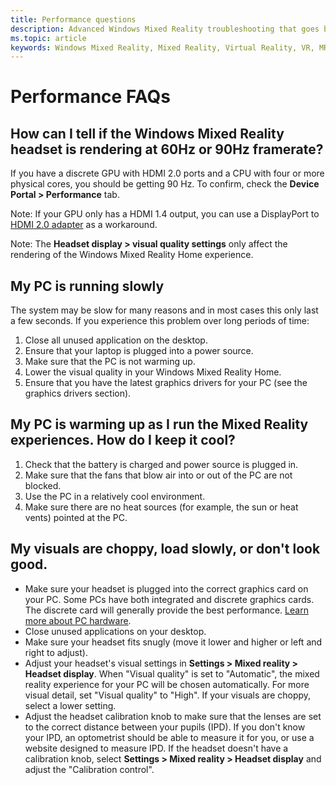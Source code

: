 ```yaml
---
title: Performance questions
description: Advanced Windows Mixed Reality troubleshooting that goes beyond our standard consumer support documentation.
ms.topic: article
keywords: Windows Mixed Reality, Mixed Reality, Virtual Reality, VR, MR, Troubleshoot, Errors, Help, Support, Performance
---
```


# Performance FAQs

## How can I tell if the Windows Mixed Reality headset is rendering at 60Hz or 90Hz framerate?

If you have a discrete GPU with HDMI 2.0 ports and a CPU with four or more physical cores, you should be getting 90 Hz. To confirm, check the **Device Portal > Performance** tab. 

Note: If your GPU only has a HDMI 1.4 output, you can use a DisplayPort to [HDMI 2.0 adapter](https://holodocswiki.com/wiki/Recommended_adapters_for_Windows_Mixed_Reality_Capable_PCs) as a workaround. 

Note: The **Headset display > visual quality settings** only affect the rendering of the Windows Mixed Reality Home experience.

## My PC is running slowly

The system may be slow for many reasons and in most cases this only last a few seconds. If you experience this problem over long periods of time:
1. Close all unused application on the desktop.
2. Ensure that your laptop is plugged into a power source.
3. Make sure that the PC is not warming up.
4. Lower the visual quality in your Windows Mixed Reality Home.
5. Ensure that you have the latest graphics drivers for your PC (see the graphics drivers section).

## My PC is warming up as I run the Mixed Reality experiences. How do I keep it cool?

1. Check that the battery is charged and power source is plugged in.
2. Make sure that the fans that blow air into or out of the PC are not blocked.
3. Use the PC in a relatively cool environment.
4. Make sure there are no heat sources (for example, the sun or heat vents) pointed at the PC.

## My visuals are choppy, load slowly, or don't look good.
* Make sure your headset is plugged into the correct graphics card on your PC. Some PCs have both integrated and discrete graphics cards. The discrete card will generally provide the best performance. [Learn more about PC hardware](https://support.microsoft.com/en-us/help/4039260/windows-10-mixed-reality-pc-hardware-guidelines).
* Close unused applications on your desktop.
* Make sure your headset fits snugly (move it lower and higher or left and right to adjust).
* Adjust your headset's visual settings in **Settings > Mixed reality > Headset display**. When "Visual quality" is set to "Automatic", the mixed reality experience for your PC will be chosen automatically. For more visual detail, set "Visual quality" to "High". If your visuals are choppy, select a lower setting.
* Adjust the headset calibration knob to make sure that the lenses are set to the correct distance between your pupils (IPD). If you don't know your IPD, an optometrist should be able to measure it for you, or use a website designed to measure IPD. If the headset doesn't have a calibration knob, select **Settings > Mixed reality > Headset display** and adjust the "Calibration control".
